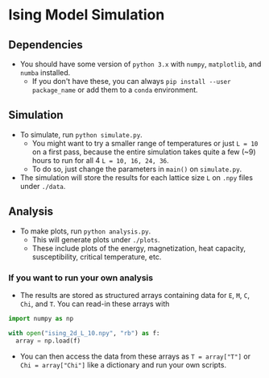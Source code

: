 # Ising Model Simulation
## Dependencies
* You should have some version of `python 3.x` with `numpy`, `matplotlib`, and `numba` installed.
  * If you don't have these, you can always `pip install --user package_name` or add them to a `conda` environment.
  
## Simulation
* To simulate, run `python simulate.py`.
  * You might want to try a smaller range of temperatures or just `L = 10` on a first pass, because the entire simulation takes quite a few (~9) hours to run for all 4 `L = 10, 16, 24, 36`.
  * To do so, just change the parameters in `main()` on `simulate.py`.
* The simulation will store the results for each lattice size `L` on `.npy` files under `./data`.

## Analysis
* To make plots, run `python analysis.py`.
  * This will generate plots under `./plots`.
  * These include plots of the energy, magnetization, heat capacity, susceptibility, critical temperature, etc.

### If you want to run your own analysis
* The results are stored as structured arrays containing data for `E`, `M`, `C`, `Chi`, and `T`. You can read-in these arrays with
```Python
import numpy as np

with open("ising_2d_L_10.npy", "rb") as f:
  array = np.load(f)
```
* You can then access the data from these arrays as `T = array["T"]` or `Chi = array["Chi"]` like a dictionary and run your own scripts.
